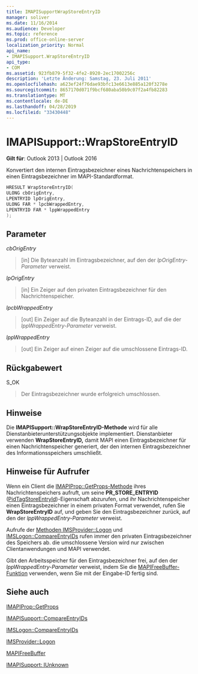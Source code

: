 ```yaml
---
title: IMAPISupportWrapStoreEntryID
manager: soliver
ms.date: 11/16/2014
ms.audience: Developer
ms.topic: reference
ms.prod: office-online-server
localization_priority: Normal
api_name:
- IMAPISupport.WrapStoreEntryID
api_type:
- COM
ms.assetid: 923fb879-5f32-4fe2-8920-2ec17002256c
description: 'Letzte Änderung: Samstag, 23. Juli 2011'
ms.openlocfilehash: a623ef24f76dae93bfc13e6613e885a120f3278e
ms.sourcegitcommit: 8657170d071f9bcf680aba50b9c07f2a4fb82283
ms.translationtype: MT
ms.contentlocale: de-DE
ms.lasthandoff: 04/28/2019
ms.locfileid: "33430448"
---
```

# <a name="imapisupportwrapstoreentryid"></a>IMAPISupport::WrapStoreEntryID

  
  
**Gilt für**: Outlook 2013 | Outlook 2016 
  
Konvertiert den internen Eintragsbezeichner eines Nachrichtenspeichers in einen Eintragsbezeichner im MAPI-Standardformat.
  
```cpp
HRESULT WrapStoreEntryID(
ULONG cbOrigEntry,
LPENTRYID lpOrigEntry,
ULONG FAR * lpcbWrappedEntry,
LPENTRYID FAR * lppWrappedEntry
);
```

## <a name="parameters"></a>Parameter

 _cbOrigEntry_
  
> [in] Die Byteanzahl im Eintragsbezeichner, auf den der  _lpOrigEntry-Parameter_ verweist. 
    
 _lpOrigEntry_
  
> [in] Ein Zeiger auf den privaten Eintragsbezeichner für den Nachrichtenspeicher.
    
 _lpcbWrappedEntry_
  
> [out] Ein Zeiger auf die Byteanzahl in der Eintrags-ID, auf die der  _lppWrappedEntry-Parameter_ verweist. 
    
 _lppWrappedEntry_
  
> [out] Ein Zeiger auf einen Zeiger auf die umschlossene Eintrags-ID.
    
## <a name="return-value"></a>Rückgabewert

S_OK 
  
> Der Eintragsbezeichner wurde erfolgreich umschlossen.
    
## <a name="remarks"></a>Hinweise

Die **IMAPISupport::WrapStoreEntryID-Methode** wird für alle Dienstanbieterunterstützungsobjekte implementiert. Dienstanbieter verwenden **WrapStoreEntryID,** damit MAPI einen Eintragsbezeichner für einen Nachrichtenspeicher generiert, der den internen Eintragsbezeichner des Informationsspeichers umschließt. 
  
## <a name="notes-to-callers"></a>Hinweise für Aufrufer

Wenn ein Client die [IMAPIProp::GetProps-Methode](imapiprop-getprops.md) ihres Nachrichtenspeichers aufruft, um seine **PR_STORE_ENTRYID** ([PidTagStoreEntryId](pidtagstoreentryid-canonical-property.md))-Eigenschaft abzurufen, und ihr Nachrichtenspeicher einen Eintragsbezeichner in einem privaten Format verwendet, rufen Sie **WrapStoreEntryID** auf, und geben Sie den Eintragsbezeichner zurück, auf den der  _lppWrappedEntry-Parameter_ verweist. 
  
Aufrufe der [Methoden IMSProvider::Logon](imsprovider-logon.md) und [IMSLogon::CompareEntryIDs](imslogon-compareentryids.md) rufen immer den privaten Eintragsbezeichner des Speichers ab. die umschlossene Version wird nur zwischen Clientanwendungen und MAPI verwendet. 
  
Gibt den Arbeitsspeicher für den Eintragsbezeichner frei, auf den der  _lppWrappedEntry-Parameter_ verweist, indem Sie die [MAPIFreeBuffer-Funktion](mapifreebuffer.md) verwenden, wenn Sie mit der Eingabe-ID fertig sind. 
  
## <a name="see-also"></a>Siehe auch



[IMAPIProp::GetProps](imapiprop-getprops.md)
  
[IMAPISupport::CompareEntryIDs](imapisupport-compareentryids.md)
  
[IMSLogon::CompareEntryIDs](imslogon-compareentryids.md)
  
[IMSProvider::Logon](imsprovider-logon.md)
  
[MAPIFreeBuffer](mapifreebuffer.md)
  
[IMAPISupport: IUnknown](imapisupportiunknown.md)

